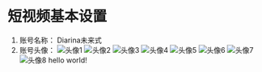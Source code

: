 # 短视频基本设置
1. 账号名称： Diarina未来式
2. 账号头像： 
![头像1](assets/images/head1.png)
![头像2](assets/images/head2.png)
![头像3](assets/images/head3.png)
![头像4](assets/images/head4.png)
![头像5](assets/images/head5.png)
![头像6](assets/images/head6.png)
![头像7](assets/images/head7.png)
![头像8](assets/images/head8.png)
hello world!